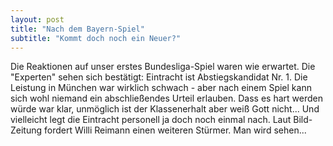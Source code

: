 ```yaml
---
layout: post
title: "Nach dem Bayern-Spiel"
subtitle: "Kommt doch noch ein Neuer?"
---
```


Die Reaktionen auf unser erstes Bundesliga-Spiel waren wie erwartet. Die "Experten" sehen sich bestätigt: Eintracht ist Abstiegskandidat Nr. 1. Die Leistung in München war wirklich schwach - aber nach einem Spiel kann sich wohl niemand ein abschließendes Urteil erlauben. Dass es hart werden würde war klar, unmöglich ist der Klassenerhalt aber weiß Gott nicht... Und vielleicht legt die Eintracht personell ja doch noch einmal nach. Laut Bild-Zeitung fordert Willi Reimann einen weiteren Stürmer. Man wird sehen... 


